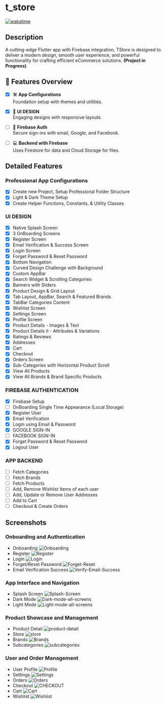 # t_store

[![wakatime](https://wakatime.com/badge/user/018c9017-daf8-45c1-be71-8b16fd238022/project/018dce88-f188-421c-bcff-7e46f8f2e7ed.svg)](https://wakatime.com/@mahmoud_hamdy/projects/gcnjzeqylb)

## Description

A cutting-edge Flutter app with Firebase integration, TStore is designed to deliver a modern design, smooth user experience, and powerful functionality for crafting efficient eCommerce solutions. **(Project in Progress)**

## 🌟 Features Overview

- [x] 🛠 **App Configurations**  
      Foundation setup with themes and utilities.

- [x] 🎨 **UI DESIGN**  
      Engaging designs with responsive layouts.

- [ ] 🔐 **Firebase Auth**  
      Secure sign-ins with email, Google, and Facebook.

- [ ] 💻 **Backend with Firebase**  
      Uses Firestore for data and Cloud Storage for files.

## Detailed Features

### Professional App Configurations

- [x] Create new Project, Setup Professional Folder Structure
- [x] Light & Dark Theme Setup
- [x] Create Helper Functions, Constants, & Utility Classes

### UI DESIGN

- [x] Native Splash Screen
- [x] 3 OnBoarding Screens
- [x] Register Screen
- [x] Email Verification & Success Screen
- [x] Login Screen
- [x] Forget Password & Reset Password
- [x] Bottom Navigation
- [x] Curved Design Challenge with Background
- [x] Custom AppBar
- [x] Search Widget & Scrolling Categories
- [x] Banners with Sliders
- [x] Product Design & Grid Layout
- [x] Tab Layout, AppBar, Search & Featured Brands
- [x] TabBar Categories Content
- [x] Wishlist Screen
- [x] Settings Screen
- [x] Profile Screen
- [x] Product Details - Images & Text
- [x] Product Details II - Attributes & Variations
- [x] Ratings & Reviews
- [x] Addresses
- [x] Cart
- [x] Checkout
- [x] Orders Screen
- [x] Sub-Categories with Horizontal Product Scroll
- [x] View All Products
- [x] View All Brands & Brand Specific Products

### FIREBASE AUTHENTICATION

- [x] Firebase Setup
- [ ] OnBoarding Single Time Appearance (Local Storage)
- [x] Register User
- [x] Email Verification
- [x] Login using Email & Password
- [x] GOOGLE SIGN-IN
- [ ] FACEBOOK SIGN-IN
- [x] Forget Password & Reset Password
- [x] Logout User

### APP BACKEND

- [ ] Fetch Categories
- [ ] Fetch Brands
- [ ] Fetch Products
- [ ] Add, Remove Wishlist Items of each user
- [ ] Add, Update or Remove User Addresses
- [ ] Add to Cart
- [ ] Checkout & Create Orders

## Screenshots

### Onboarding and Authentication

- Onboarding ![Onboarding](assets/screenshots/Onboarding.png)
- Register ![Register](assets/screenshots/Register.png)
- Login ![Login](assets/screenshots/Login.png)
- Forget/Reset Password ![Forget-Reset](assets/screenshots/Forget-Reset.png)
- Email Verification Success ![Verify-Email-Success](assets/screenshots/Verify-Email-Success.png)

### App Interface and Navigation

- Splash Screen ![Splash-Screen](assets/screenshots/Splash-Screen.png)
- Dark Mode ![Dark-mode-all-screens](assets/screenshots/Dark-mode-all-screens.png)
- Light Mode ![Light-mode-all-screens](assets/screenshots/Light-mode-all-screens-image.png)

### Product Showcase and Management

- Product Detail ![product-detail](assets/screenshots/product-detail.png)
- Store ![store](assets/screenshots/store.png)
- Brands ![Brands](assets/screenshots/Brands.png)
- Subcategories ![subcategories](assets/screenshots/subcategories.png)

### User and Order Management

- User Profile ![Profile](assets/screenshots/Profile.png)
- Settings ![Settings](assets/screenshots/Settings.png)
- Orders ![Orders](assets/screenshots/Orders.png)
- Checkout ![CHECKOUT](assets/screenshots/CHECKOUT.png)
- Cart ![ Cart](assets/screenshots/Cart.png)
- Wishlist ![Wishlist](assets/screenshots/Wishlist.png)
